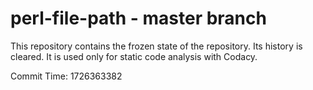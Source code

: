 # perl-file-path - master branch

This repository contains the frozen state of the repository.
Its history is cleared. It is used only for static code
analysis with Codacy.

Commit Time: 1726363382